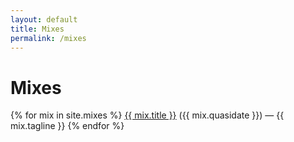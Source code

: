 ```yaml
---
layout: default
title: Mixes
permalink: /mixes
---
```


# Mixes
{% for mix in site.mixes %}
<a href="{{ mix.url }}">{{ mix.title }}</a> ({{ mix.quasidate }}) — {{ mix.tagline }}
{% endfor %}
